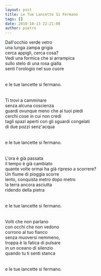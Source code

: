 ```yaml
---
layout: post
title: Le Tue Lancette Si Fermano
tags: []
date: 2010-10-13 22:21:00
author: pietro
---
```

Dall'occhio verde vetro<br/>una lunga zampa grigia<br/>cerca appigli, cerca cosa?<br/>Vedi una formica che si arrampica<br/>sullo stelo di una rosa gialla<br/>senti l'orologio nel suo cuore<br/><br/><br/>e le tue lancette si fermano.<br/><br/><br/>Ti trovi a camminare<br/>senza alcuna coscienza<br/>guardi ovunque meno che ai tuoi piedi<br/>cerchi cose in cui non credi<br/>tagli spazi aperti con gli sguardi congelati<br/>di due pozzi senz'acqua<br/><br/><br/>e le tue lancette si fermano.<br/><br/><br/>L'ora è già passata<br/>il tempo è già cambiato<br/>quante volte ormai ha già ripreso a scorrere?<br/>Un fiume di pioggia scorre<br/>lento, conquista metro dopo metro<br/>la terra ancora asciutta<br/>ridendo della pietra<br/><br/><br/>e le tue lancette si fermano.<br/><br/><br/>Volti che non parlano<br/>con occhi che non vedono<br/>corrono al tuo fianco<br/>senza muoversi nemmeno,<br/>troppa è la fatica di pulsare<br/>in un oceano di silenzio<br/>quando tu ti senti stanca<br/><br/><br/>e le tue lancette si fermano.<br/>
